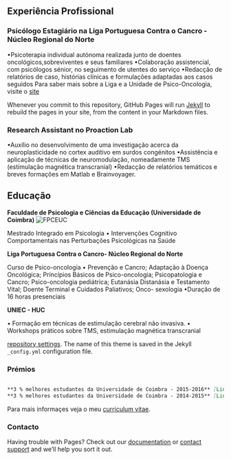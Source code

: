 ## Experiência Profissional

### Psicólogo Estagiário na Liga Portuguesa Contra o Cancro - Núcleo Regional do Norte
•Psicoterapia individual autónoma realizada junto de doentes oncológicos,sobreviventes e seus familiares
•Colaboração assistencial, com psicólogos sénior, no seguimento de utentes do serviço
•Redacção de relatórios de caso, histórias clínicas e formulações adaptadas aos casos seguidos 
Para saber mais sobre a Liga e a Unidade de Psico-Oncologia, visite o [site](https://www.ligacontracancro.pt/) 

Whenever you commit to this repository, GitHub Pages will run [Jekyll](https://jekyllrb.com/) to rebuild the pages in your site, from the content in your Markdown files.

### Research Assistant no Proaction Lab
•Auxílio no desenvolvimento de uma investigação acerca da neuroplasticidade no cortex auditivo em surdos congénitos
•Assistência e aplicação de técnicas de neuromodulação, nomeadamente TMS (estimulação magnética transcranial)
•Redacção de relatórios temáticos e breves formações em Matlab e Brainvoyager.




## Educação
**Faculdade de Psicologia e Ciências da Educação (Universidade de Coimbra)**
![FPCEUC](https://www.uc.pt/identidadevisual/jpgcmyk/FPCEUC.jpg "FPCEUC")

Mestrado Integrado em Psicologia 
• Intervenções Cognitivo Comportamentais nas Perturbações Psicológicas na Saúde

**Liga Portuguesa Contra o Cancro- Núcleo Regional do Norte**

Curso de Psico-oncologia 
• Prevenção e Cancro; Adaptação à Doença Oncológica; Princípios Básicos de Psico-oncologia; Psicopatologia e Cancro; Psico-oncologia pediátrica; Eutanásia Distanásia e Testamento Vital; Doente Terminal e Cuidados Paliativos; Onco- sexologia
•Duração de 16 horas presenciais 

**UNIEC - HUC**

• Formação em técnicas de estimulação cerebral não invasiva.
• Workshops práticos sobre TMS, estimulação magnética transcranial

[repository settings](https://github.com/tvieiragoncalves/teste/settings). The name of this theme is saved in the Jekyll `_config.yml` configuration file.

### Prémios
```markdown

**3 % melhores estudantes da Universidade de Coimbra - 2015-2016** [Link](https://www.uc.pt/academicos/premios_bolsas/3_melhores) and ![Image](https://www.uc.pt/identidadevisual/jpg/FPCEUC.jpg)
**3 % melhores estudantes da Universidade de Coimbra - 2014-2015** [Link](https://www.uc.pt/academicos/premios_bolsas/3_melhores) and ![Image](https://www.uc.pt/identidadevisual/jpg/FPCEUC.jpg)


```

Para mais informaçes veja o meu [curriculum vitae](https://github.com/tvieiragoncalves/cvr/raw/gh-pages/resume_cv_tiago.pdf).



### Contacto

Having trouble with Pages? Check out our [documentation](https://help.github.com/categories/github-pages-basics/) or [contact support](https://github.com/contact) and we’ll help you sort it out.

